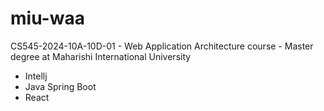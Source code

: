 # miu-waa
CS545-2024-10A-10D-01 - Web Application Architecture course - Master degree at Maharishi International University
- Intellj
- Java Spring Boot
- React
